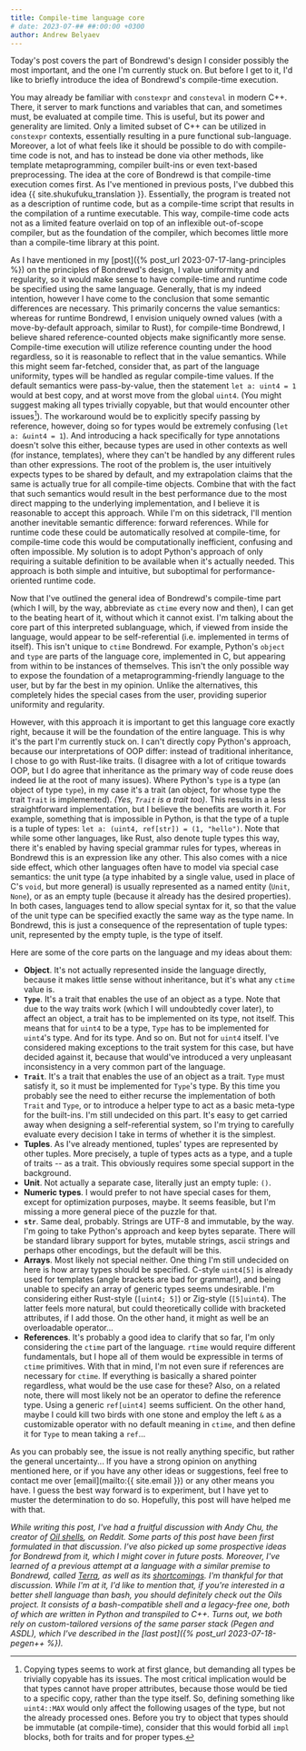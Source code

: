 ```yaml
---
title: Compile-time language core
# date: 2023-07-## ##:00:00 +0300
author: Andrew Belyaev
---
```


Today's post covers the part of Bondrewd's design I consider possibly the most
important, and the one I'm currently stuck on. But before I get to it, I'd
like to briefly introduce the idea of Bondrewd's compile-time execution.

You may already be familiar with `constexpr` and `consteval` in modern C++.
There, it server to mark functions and variables that can, and sometimes must,
be evaluated at compile time. This is useful, but its power and generality are
limited. Only a limited subset of C++ can be utilized in `constexpr` contexts,
essentially resulting in a pure functional sub-language. Moreover, a lot of
what feels like it should be possible to do with compile-time code is not, and
has to instead be done via other methods, like template metaprogramming,
compiler built-ins or even text-based preprocessing. The idea at the core of
Bondrewd is that compile-time execution comes first. As I've mentioned in
previous posts, I've dubbed this idea {{ site.shukufuku_translation }}.
Essentially, the program is treated not as a description of runtime code, but
as a compile-time script that results in the compilation of a runtime
executable. This way, compile-time code acts not as a limited feature overlaid
on top of an inflexible out-of-scope compiler, but as the foundation of the
compiler, which becomes little more than a compile-time library at this point.

As I have mentioned in my [post]({% post_url 2023-07-17-lang-principles %}) on
the principles of Bondrewd's design, I value uniformity and regularity, so it
would make sense to have compile-time and runtime code be specified using the
same language. Generally, that is my indeed intention, however I have come to
the conclusion that some semantic differences are necessary. This primarily
concerns the value semantics: whereas for runtime Bondrewd, I envision uniquely
owned values (with a move-by-default approach, similar to Rust), for
compile-time Bondrewd, I believe shared reference-counted objects make
significantly more sense. Compile-time execution will utilize reference
counting under the hood regardless, so it is reasonable to reflect that in
the value semantics. While this might seem far-fetched, consider that,
as part of the language uniformity, types will be handled as regular
compile-time values. If the default semantics were pass-by-value, then the
statement `let a: uint4 = 1` would at best copy, and at worst move from the
global `uint4`. (You might suggest making all types trivially copyable, but
that would encounter other issues[^why-not-copy-types]). The workaround would
be to explicitly specify passing by reference, however, doing so for types
would be extremely confusing (`let a: &uint4 = 1`). And introducing a hack
specifically for type annotations doesn't solve this either, because types are
used in other contexts as well (for instance, templates), where they can't be
handled by any different rules than other expressions. The root of the problem
is, the user intuitively expects types to be shared by default, and my
extrapolation claims that the same is actually true for all compile-time
objects. Combine that with the fact that such semantics would result in the
best performance due to the most direct mapping to the underlying
implementation, and I believe it is reasonable to accept this approach.
While I'm on this sidetrack, I'll mention another inevitable semantic
difference: forward references. While for runtime code these could be
automatically resolved at compile-time, for compile-time code this would be
computationally inefficient, confusing and often impossible. My solution is
to adopt Python's approach of only requiring a suitable definition to be
available when it's actually needed. This approach is both simple and
intuitive, but suboptimal for performance-oriented runtime code.

[^why-not-copy-types]:
    Copying types seems to work at first glance, but demanding all types be
    trivially copyable has its issues. The most critical implication would be
    that types cannot have proper attributes, because those would be tied to a
    specific copy, rather than the type itself. So, defining something like
    `uint4::MAX` would only affect the following usages of the type, but not
    the already processed ones. Before you try to object that types should be
    immutable (at compile-time), consider that this would forbid all `impl`
    blocks, both for traits and for proper types.

Now that I've outlined the general idea of Bondrewd's compile-time part (which
I will, by the way, abbreviate as `ctime` every now and then), I can get to the
beating heart of it, without which it cannot exist. I'm talking about the core
part of this interpreted sublanguage, which, if viewed from inside the language,
would appear to be self-referential (i.e. implemented in terms of itself). This
isn't unique to `ctime` Bondrewd. For example, Python's `object` and `type` are
parts of the language core, implemented in C, but appearing from within to be
instances of themselves. This isn't the only possible way to expose the
foundation of a metaprogramming-friendly language to the user, but by far the
best in my opinion. Unlike the alternatives, this completely hides the special
cases from the user, providing superior uniformity and regularity.

However, with this approach it is important to get this language core exactly
right, because it will be the foundation of the entire language. This is why
it's the part I'm currently stuck on. I can't directly copy Python's approach,
because our interpretations of OOP differ: instead of traditional inheritance,
I chose to go with Rust-like traits. (I disagree with a lot of critique towards
OOP, but I do agree that inheritance as the primary way of code reuse does
indeed lie at the root of many issues). Where Python's `type` is a type (an
object of type `type`), in my case it's a trait (an object, for whose type the
trait `Trait` is implemented). _(Yes, `Trait` is a trait too)_. This results in
a less straightforward implementation, but I believe the benefits are worth it.
For example, something that is impossible in Python, is that the type of a
tuple is a tuple of types: `let a: (uint4, ref[str]) = (1, "hello")`. Note that
while some other languages, like Rust, also denote tuple types this way, there
it's enabled by having special grammar rules for types, whereas in Bondrewd
this is an expression like any other. This also comes with a nice side effect,
which other languages often have to model via special case semantics: the unit
type (a type inhabited by a single value, used in place of C's `void`, but more
general) is usually represented as a named entity (`Unit`, `None`), or as an
empty tuple (because it already has the desired properties). In both cases,
languages tend to allow special syntax for it, so that the value of the unit
type can be specified exactly the same way as the type name. In Bondrewd, this
is just a consequence of the representation of tuple types: unit, represented
by the empty tuple, is the type of itself.

Here are some of the core parts on the language and my ideas about them:
- **Object**. It's not actually represented inside the language directly,
  because it makes little sense without inheritance, but it's what any
  `ctime` value is.
- **`Type`**. It's a trait that enables the use of an object as a type. Note that
  due to the way traits work (which I will undoubtedly cover later), to affect
  an object, a trait has to be implemented on its type, not itself. This means
  that for `uint4` to be a type, `Type` has to be implemented for `uint4`'s
  type. And for its type. And so on. But not for `uint4` itself. I've
  considered making exceptions to the trait system for this case, but have
  decided against it, because that would've introduced a very unpleasant
  inconsistency in a very common part of the language.
- **`Trait`**. It's a trait that enables the use of an object as a trait.
  `Type` must satisfy it, so it must be implemented for `Type`'s type. By this
  time you probably see the need to either recurse the implementation of both
  `Trait` and `Type`, or to introduce a helper type to act as a basic meta-type
  for the built-ins. I'm still undecided on this part. It's easy to get
  carried away when designing a self-referential system, so I'm trying to
  carefully evaluate every decision I take in terms of whether it is the
  simplest.
- **Tuples**. As I've already mentioned, tuples' types are represented by other
  tuples. More precisely, a tuple of types acts as a type, and a tuple of
  traits -- as a trait. This obviously requires some special support in the
  background.
- **Unit**. Not actually a separate case, literally just an empty tuple: `()`.
- **Numeric types**. I would prefer to not have special cases for them, except
  for optimization purposes, maybe. It seems feasible, but I'm missing a more
  general piece of the puzzle for that.
- **`str`**. Same deal, probably. Strings are UTF-8 and immutable, by the way.
  I'm going to take Python's approach and keep bytes separate. There will be
  standard library support for bytes, mutable strings, ascii strings and perhaps
  other encodings, but the default will be this.
- **Arrays**. Most likely not special neither. One thing I'm still undecided on
  here is how array types should be specified. C-style `uint4[5]` is already
  used for templates (angle brackets are bad for grammar!), and being unable to
  specify an array of generic types seems undesirable. I'm considering either
  Rust-style (`[uint4; 5]`) or Zig-style (`[5]uint4`). The latter feels more
  natural, but could theoretically collide with bracketed attributes, if I add
  those. On the other hand, it might as well be an overloadable operator...
- **References**. It's probably a good idea to clarify that so far, I'm only
  considering the `ctime` part of the language. `rtime` would require different
  fundamentals, but I hope all of them would be expressible in terms of `ctime`
  primitives. With that in mind, I'm not even sure if references are necessary
  for `ctime`. If everything is basically a shared pointer regardless, what
  would be the use case for these? Also, on a related note, there will most
  likely not be an operator to define the reference type. Using a generic
  `ref[uint4]` seems sufficient. On the other hand, maybe I could kill two
  birds with one stone and employ the left `&` as a customizable operator with
  no default meaning in `ctime`, and then define it for `Type` to mean taking
  a `ref`...

As you can probably see, the issue is not really anything specific, but rather
the general uncertainty... If you have a strong opinion on anything mentioned
here, or if you have any other ideas or suggestions, feel free to contact me
over [email](mailto:{{ site.email }}) or any other means you have. I guess
the best way forward is to experiment, but I have yet to muster the
determination to do so. Hopefully, this post will have helped me with that.

_While writing this post, I've had a fruitful discussion with Andy Chu, the
creator of [Oil shells](https://www.oilshell.org/), on Reddit. Some parts of
this post have been first formulated in that discussion. I've also picked up
some prospective ideas for Bondrewd from it, which I might cover in future
posts. Moreover, I've learned of a previous attempt at a language with a
similar premise to Bondrewd, called [Terra](https://terralang.org/), as well as
its [shortcomings](https://erikmcclure.com/blog/a-rant-on-terra/). I'm thankful
for that discussion. While I'm at it, I'd like to mention that, if you're
interested in a better shell language than bash, you should definitely check
out the Oils project. It consists of a bash-compatible shell and a legacy-free
one, both of which are written in Python and transpiled to C++. Turns out, we
both rely on custom-tailored versions of the same parser stack (Pegen and ASDL),
which I've described in the [last post]({% post_url 2023-07-18-pegen++ %})._
